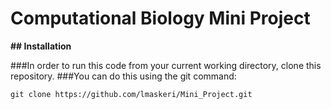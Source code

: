 # Computational Biology Mini Project

**## Installation**

###In order to run this code from your current working directory, clone this repository.
###You can do this using the git command:
```
git clone https://github.com/lmaskeri/Mini_Project.git
```







